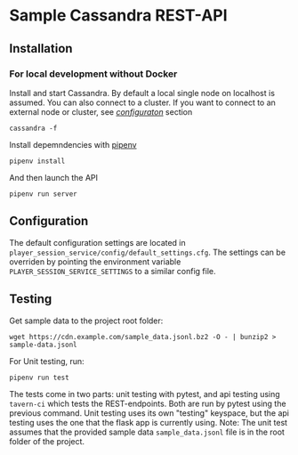 # Sample Cassandra REST-API

## Installation

### For local development without Docker
Install and start Cassandra.
By default a local single node on localhost is assumed. You can also connect to a cluster.
If you want to connect to an external node or cluster, see [_configuraton_](#configuration) section
```
cassandra -f
```
Install depemndencies with [pipenv](https://docs.pipenv.org/)
```
pipenv install
```

And then launch the API
```
pipenv run server
```

## <a name="configuration"></a>Configuration
The default configuration settings are located in `player_session_service/config/default_settings.cfg`.
The settings can be overriden by pointing the environment variable `PLAYER_SESSION_SERVICE_SETTINGS` to a similar config file.


## Testing
Get sample data to the project root folder:
```
wget https://cdn.example.com/sample_data.jsonl.bz2 -O - | bunzip2 > sample-data.jsonl
```

For Unit testing, run:
```
pipenv run test
```
The tests come in two parts: unit testing with pytest, and api testing using `tavern-ci`
which tests the REST-endpoints. Both are run by pytest using the previous command.
Unit testing uses its own "testing" keyspace, but the api testing uses the one that the flask app
is currently using.
Note: The unit test assumes that the provided sample data `sample_data.jsonl` file is in the root folder of the project.
